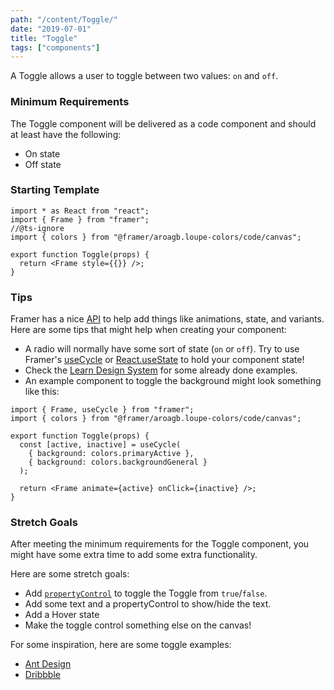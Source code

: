 ```yaml
---
path: "/content/Toggle/"
date: "2019-07-01"
title: "Toggle"
tags: ["components"]
---
```


A Toggle allows a user to toggle between two values: `on` and `off`.

### Minimum Requirements

The Toggle component will be delivered as a code component and should at least have the following:

- On state
- Off state

### Starting Template

```tsx
import * as React from "react";
import { Frame } from "framer";
//@ts-ignore
import { colors } from "@framer/aroagb.loupe-colors/code/canvas";

export function Toggle(props) {
  return <Frame style={{}} />;
}
```

### Tips

Framer has a nice [API](https://www.framer.com/api/) to help add things like animations, state, and variants. Here are some tips that might help when creating your component:

- A radio will normally have some sort of state (`on` or `off`). Try to use Framer's [useCycle](https://www.framer.com/api#cycle) or [React.useState](https://reactjs.org/docs/hooks-state.html) to hold your component state!
- Check the [Learn Design System](https://framer-learn-docs.netlify.com/docs/Switch) for some already done examples.
- An example component to toggle the background might look something like this:

```tsx
import { Frame, useCycle } from "framer";
import { colors } from "@framer/aroagb.loupe-colors/code/canvas";

export function Toggle(props) {
  const [active, inactive] = useCycle(
    { background: colors.primaryActive },
    { background: colors.backgroundGeneral }
  );

  return <Frame animate={active} onClick={inactive} />;
}
```

### Stretch Goals

After meeting the minimum requirements for the Toggle component, you might have some extra time to add some extra functionality.

Here are some stretch goals:

- Add [`propertyControl`](https://www.framer.com/api/property-controls) to toggle the Toggle from `true`/`false`.
- Add some text and a propertyControl to show/hide the text.
- Add a Hover state
- Make the toggle control something else on the canvas!

For some inspiration, here are some toggle examples:

- [Ant Design](https://ant.design/components/toggle/)
- [Dribbble](https://dribbble.com/tags/toggle)
